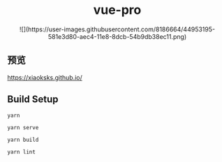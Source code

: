 <h1 align="center"> vue-pro </h1>
<div align="center">
  ![](https://user-images.githubusercontent.com/8186664/44953195-581e3d80-aec4-11e8-8dcb-54b9db38ec11.png)
</div>

## 预览
https://xiaoksks.github.io/

## Build Setup
```
yarn

yarn serve

yarn build

yarn lint
```
